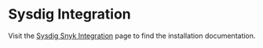 # Sysdig Integration

Visit the [Sysdig Snyk Integration](https://docs.sysdig.com/en/docs/sysdig-secure/integrations-for-sysdig-secure/risk-spotlight-integrations/snyk/) page to find the installation documentation.
